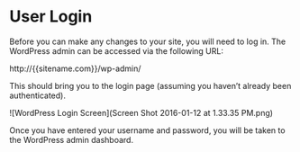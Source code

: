 # User Login

Before you can make any changes to your site, you will need to log in. The WordPress admin can be accessed via the following URL:

http://{{sitename.com}}/wp-admin/

This should bring you to the login page (assuming you haven’t already been authenticated).

![WordPress Login Screen](Screen Shot 2016-01-12 at 1.33.35 PM.png)

Once you have entered your username and password, you will be taken to the WordPress admin dashboard.